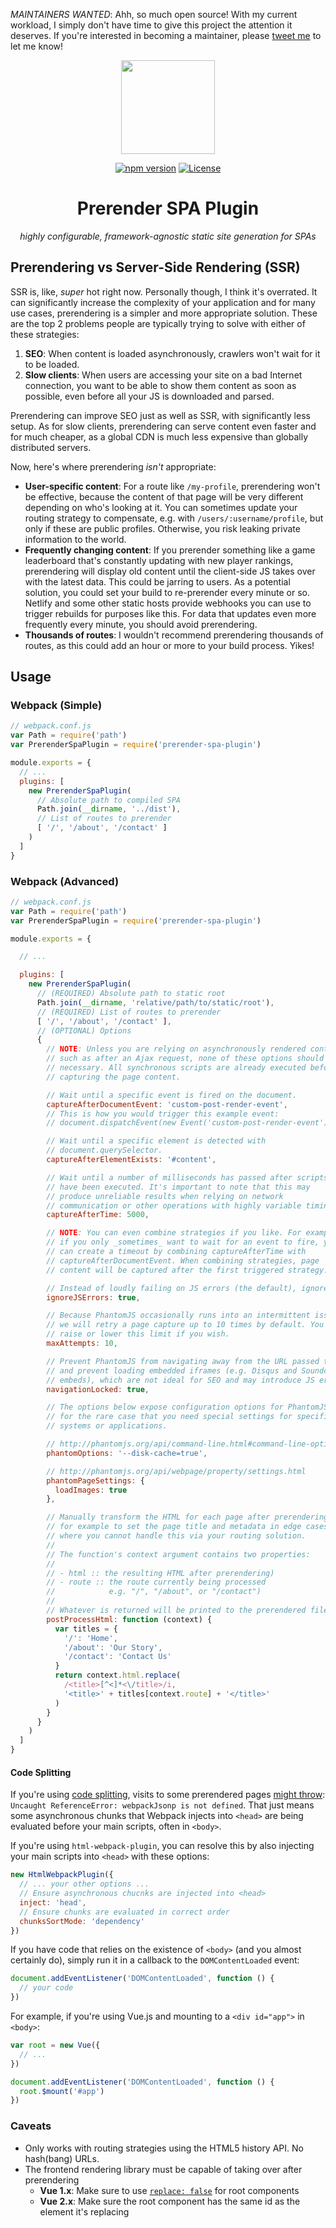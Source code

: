 *MAINTAINERS WANTED*: Ahh, so much open source! With my current workload, I simply don't have time to give this project the attention it deserves. If you're interested in becoming a maintainer, please [tweet me](https://twitter.com/chrisvfritz) to let me know!

<p align="center"><img width="150" src="https://github.com/chrisvfritz/prerender-spa-plugin/blob/master/art/logo.png?raw=true"></p>

<p align="center">
  <a href="https://badge.fury.io/js/prerender-spa-plugin"><img src="https://badge.fury.io/js/prerender-spa-plugin.svg" alt="npm version"></a>
  <a href="https://www.npmjs.com/package/prerender-spa-plugin"><img src="https://img.shields.io/npm/l/prerender-spa-plugin.svg" alt="License"></a>
</p>

<h1 align="center">Prerender SPA Plugin</h1>

<p align="center"><em>highly configurable, framework-agnostic static site generation for SPAs</em></p>

## Prerendering vs Server-Side Rendering (SSR)

SSR is, like, _super_ hot right now. Personally though, I think it's overrated. It can significantly increase the complexity of your application and for many use cases, prerendering is a simpler and more appropriate solution. These are the top 2 problems people are typically trying to solve with either of these strategies:

1. __SEO__: When content is loaded asynchronously, crawlers won't wait for it to be loaded.
2. __Slow clients__: When users are accessing your site on a bad Internet connection, you want to be able to show them content as soon as possible, even before all your JS is downloaded and parsed.

Prerendering can improve SEO just as well as SSR, with significantly less setup. As for slow clients, prerendering can serve content even faster and for much cheaper, as a global CDN is much less expensive than globally distributed servers.

Now, here's where prerendering _isn't_ appropriate:

- __User-specific content__: For a route like `/my-profile`, prerendering won't be effective, because the content of that page will be very different depending on who's looking at it. You can sometimes update your routing strategy to compensate, e.g. with `/users/:username/profile`, but only if these are public profiles. Otherwise, you risk leaking private information to the world.
- __Frequently changing content__: If you prerender something like a game leaderboard that's constantly updating with new player rankings, prerendering will display old content until the client-side JS takes over with the latest data. This could be jarring to users. As a potential solution, you could set your build to re-prerender every minute or so. Netlify and some other static hosts provide webhooks you can use to trigger rebuilds for purposes like this. For data that updates even more frequently every minute, you should avoid prerendering.
- __Thousands of routes__: I wouldn't recommend prerendering thousands of routes, as this could add an hour or more to your build process. Yikes!

## Usage

### Webpack (Simple)

``` js
// webpack.conf.js
var Path = require('path')
var PrerenderSpaPlugin = require('prerender-spa-plugin')

module.exports = {
  // ...
  plugins: [
    new PrerenderSpaPlugin(
      // Absolute path to compiled SPA
      Path.join(__dirname, '../dist'),
      // List of routes to prerender
      [ '/', '/about', '/contact' ]
    )
  ]
}
```

### Webpack (Advanced)

``` js
// webpack.conf.js
var Path = require('path')
var PrerenderSpaPlugin = require('prerender-spa-plugin')

module.exports = {

  // ...

  plugins: [
    new PrerenderSpaPlugin(
      // (REQUIRED) Absolute path to static root
      Path.join(__dirname, 'relative/path/to/static/root'),
      // (REQUIRED) List of routes to prerender
      [ '/', '/about', '/contact' ],
      // (OPTIONAL) Options
      {
        // NOTE: Unless you are relying on asynchronously rendered content,
        // such as after an Ajax request, none of these options should be
        // necessary. All synchronous scripts are already executed before
        // capturing the page content.

        // Wait until a specific event is fired on the document.
        captureAfterDocumentEvent: 'custom-post-render-event',
        // This is how you would trigger this example event:
        // document.dispatchEvent(new Event('custom-post-render-event'))

        // Wait until a specific element is detected with
        // document.querySelector.
        captureAfterElementExists: '#content',

        // Wait until a number of milliseconds has passed after scripts
        // have been executed. It's important to note that this may
        // produce unreliable results when relying on network
        // communication or other operations with highly variable timing.
        captureAfterTime: 5000,

        // NOTE: You can even combine strategies if you like. For example,
        // if you only _sometimes_ want to wait for an event to fire, you
        // can create a timeout by combining captureAfterTime with
        // captureAfterDocumentEvent. When combining strategies, page
        // content will be captured after the first triggered strategy.

        // Instead of loudly failing on JS errors (the default), ignore them.
        ignoreJSErrors: true,

        // Because PhantomJS occasionally runs into an intermittent issue,
        // we will retry a page capture up to 10 times by default. You may
        // raise or lower this limit if you wish.
        maxAttempts: 10,

        // Prevent PhantomJS from navigating away from the URL passed to it
        // and prevent loading embedded iframes (e.g. Disqus and Soundcloud
        // embeds), which are not ideal for SEO and may introduce JS errors.
        navigationLocked: true,

        // The options below expose configuration options for PhantomJS,
        // for the rare case that you need special settings for specific
        // systems or applications.

        // http://phantomjs.org/api/command-line.html#command-line-options
        phantomOptions: '--disk-cache=true',

        // http://phantomjs.org/api/webpage/property/settings.html
        phantomPageSettings: {
          loadImages: true
        },

        // Manually transform the HTML for each page after prerendering,
        // for example to set the page title and metadata in edge cases
        // where you cannot handle this via your routing solution.
        //
        // The function's context argument contains two properties:
        //
        // - html :: the resulting HTML after prerendering)
        // - route :: the route currently being processed
        //            e.g. "/", "/about", or "/contact")
        //
        // Whatever is returned will be printed to the prerendered file.
        postProcessHtml: function (context) {
          var titles = {
            '/': 'Home',
            '/about': 'Our Story',
            '/contact': 'Contact Us'
          }
          return context.html.replace(
            /<title>[^<]*<\/title>/i,
            '<title>' + titles[context.route] + '</title>'
          )
        }
      }
    )
  ]
}
```

#### Code Splitting

If you're using [code splitting](https://webpack.github.io/docs/code-splitting.html), visits to some prerendered pages [might throw](https://github.com/chrisvfritz/prerender-spa-plugin/issues/9): `Uncaught ReferenceError: webpackJsonp is not defined`. That just means some asynchronous chunks that Webpack injects into `<head>` are being evaluated before your main scripts, often in `<body>`.

If you're using `html-webpack-plugin`, you can resolve this by also injecting your main scripts into `<head>` with these options:

```js
new HtmlWebpackPlugin({
  // ... your other options ...
  // Ensure asynchronous chucnks are injected into <head>
  inject: 'head',
  // Ensure chunks are evaluated in correct order
  chunksSortMode: 'dependency'
})
```

If you have code that relies on the existence of `<body>` (and you almost certainly do), simply run it in a callback to the `DOMContentLoaded` event:

```js
document.addEventListener('DOMContentLoaded', function () {
  // your code
})
```

For example, if you're using Vue.js and mounting to a `<div id="app">` in `<body>`:

``` js
var root = new Vue({
  // ...
})

document.addEventListener('DOMContentLoaded', function () {
  root.$mount('#app')
})
```

### Caveats

- Only works with routing strategies using the HTML5 history API. No hash(bang) URLs.
- The frontend rendering library must be capable of taking over after prerendering
  - __Vue 1.x__: Make sure to use [`replace: false`](http://vuejs.org/api/#replace) for root components
  - __Vue 2.x__: Make sure the root component has the same id as the element it's replacing
